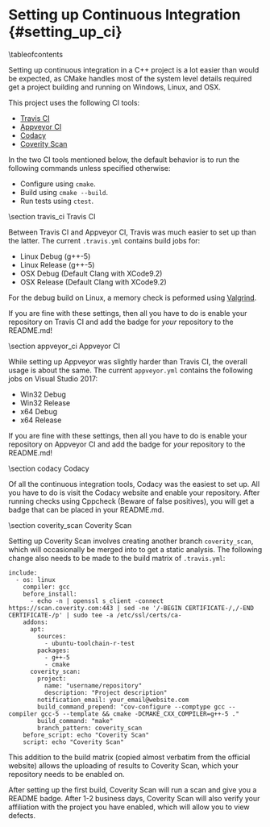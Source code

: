 # Setting up Continuous Integration {#setting_up_ci}

\tableofcontents

Setting up continuous integration in a C++ project is a lot easier than would be expected, as CMake handles most of the system level details required get a project building and running on Windows, Linux, and OSX.

This project uses the following CI tools:
- [Travis CI](https://travis-ci.org/)
- [Appveyor CI](https://www.appveyor.com/)
- [Codacy](https://www.codacy.com/)
- [Coverity Scan](https://scan.coverity.com/)

In the two CI tools mentioned below, the default behavior is to run the following commands unless specified otherwise:
- Configure using `cmake`.
- Build using `cmake --build`.
- Run tests using `ctest`.

\section travis_ci Travis CI

Between Travis CI and Appveyor CI, Travis was much easier to set up than the latter. The current `.travis.yml` contains build jobs for:

- Linux Debug (g++-5)
- Linux Release (g++-5)
- OSX Debug (Default Clang with XCode9.2)
- OSX Release (Default Clang with XCode9.2)

For the debug build on Linux, a memory check is peformed using [Valgrind](http://valgrind.org/).

If you are fine with these settings, then all you have to do is enable your repository on Travis CI and add the badge for _your_ repository to the README.md!

\section appveyor_ci Appveyor CI

While setting up Appveyor was slightly harder than Travis CI, the overall usage is about the same. The current `appveyor.yml` contains the following jobs on Visual Studio 2017:

- Win32 Debug
- Win32 Release
- x64 Debug
- x64 Release

If you are fine with these settings, then all you have to do is enable your repository on Appveyor CI and add the badge for _your_ repository to the README.md!

\section codacy Codacy

Of all the continuous integration tools, Codacy was the easiest to set up. All you have to do is visit the Codacy website and enable your repository. After running checks using Cppcheck (Beware of false positives), you will get a badge that can be placed in your README.md.

\section coverity_scan Coverity Scan

Setting up Coverity Scan involves creating another branch `coverity_scan`, which will occasionally be merged into to get a static analysis. The following change also needs to be made to the build matrix of `.travis.yml`:

    include:
      - os: linux
        compiler: gcc
        before_install:
          - echo -n | openssl s_client -connect https://scan.coverity.com:443 | sed -ne '/-BEGIN CERTIFICATE-/,/-END CERTIFICATE-/p' | sudo tee -a /etc/ssl/certs/ca-
        addons:
          apt:
            sources:
              - ubuntu-toolchain-r-test
            packages:
              - g++-5
              - cmake
          coverity_scan:
            project:
              name: "username/repository"
              description: "Project description"
            notification_email: your_email@website.com
            build_command_prepend: "cov-configure --comptype gcc --compiler gcc-5 --template && cmake -DCMAKE_CXX_COMPILER=g++-5 ."
            build_command: "make"
            branch_pattern: coverity_scan
        before_script: echo "Coverity Scan"
        script: echo "Coverity Scan"

This addition to the build matrix (copied almost verbatim from the official website) allows the uploading of results to Coverity Scan, which your repository needs to be enabled on.

After setting up the first build, Coverity Scan will run a scan and give you a README badge. After 1-2 business days, Coverity Scan will also verify your affiliation with the project you have enabled, which will allow you to view defects.
